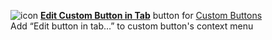 ![icon](https://raw.github.com/Infocatcher/Custom_Buttons/master/Edit_Custom_Button_in_Tab/icon.png)&nbsp;<a href="http://infocatcher.github.io/Custom_Buttons/install/editCustomButtonInTab.html"><strong>Edit Custom Button in Tab</strong></a> button for [Custom Buttons](https://addons.mozilla.org/addon/custom-buttons/)
<br>Add “Edit button in tab…” to custom button's context menu